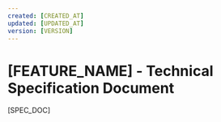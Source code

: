 ```yaml
---
created: [CREATED_AT]
updated: [UPDATED_AT]
version: [VERSION]
---
```


# [FEATURE_NAME] - Technical Specification Document

[SPEC_DOC]
